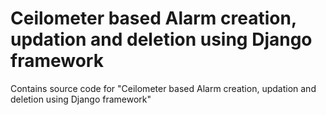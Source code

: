 # Ceilometer based Alarm creation, updation and deletion using Django framework
Contains source code for "Ceilometer based Alarm creation, updation and deletion using Django framework"
